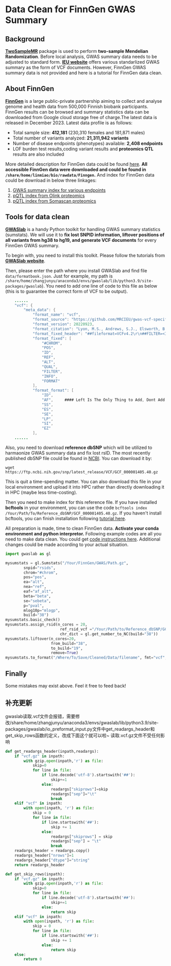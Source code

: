 # Data Clean for FinnGen GWAS Summary

## Background

**[TwoSampleMR](https://mrcieu.github.io/TwoSampleMR/)** package is used to perform **two-sample Mendelian Randomization**. Before local analysis, GWAS summary data needs to be adjusted to standard form. **[IEU website](https://gwas.mrcieu.ac.uk/)** offers various standarlized GWAS summary as the form of VCF documents. However, FinnGen GWAS summary data is not provided and here is a tutorial for FinnGen data clean.

## About FinnGen

**[FinnGen](https://www.finngen.fi/en/access_results)** is a large public-private partnership aiming to collect and analyse genome and health data from 500,000 Finnish biobank participants. FinnGen results can be browsed and summary statistics data can be downloaded from Google cloud storage free of charge.The latest data is released in December 2023. Latest data profile is as follows:

- Total sample size: **412,181** (230,310 females and 181,871 males)
- Total number of variants analyzed: **21,311,942 variants**
- Number of disease endpoints (phenotypes) available: **​2,408 endpoints**
- LOF burden test results,coding variant results and **proteomics QTL** results are also included

More detailed description for FinnGen data could be found [here](https://finngen.gitbook.io/documentation). **All accessible FinnGen data were downloaded and could be found in `/share/home/linmiao/bio/rawdata/Finngen`.** And index for FinnGen data could be download in below three linkages:

1. [GWAS summary index for various endpoints](https://storage.googleapis.com/finngen-public-data-r10/summary_stats/R10_manifest.tsv)
2. [pQTL index from Olink proteomics](https://console.cloud.google.com/storage/browser/_details/finngen-public-data-r10/omics/proteomics/release_2023_03_02/data/Olink/probe_map.tsv?pageState=(%22StorageObjectListTable%22:(%22f%22:%22%255B%255D%22)))
3. [pQTL index from Somascan proteomics](https://console.cloud.google.com/storage/browser/_details/finngen-public-data-r10/omics/proteomics/release_2023_03_02/data/Olink/probe_map.tsv?pageState=(%22StorageObjectListTable%22:(%22f%22:%22%255B%255D%22)))

## Tools for data clean

**[GWASlab](https://cloufield.github.io/gwaslab/)** is a handy Python toolkit for handling GWAS summary statistics (sumstats). We will use it to **fix lost SNPID information, liftover positions of all variants from hg38 to hg19, and generate VCF documents** for every FinnGen GWAS summary.

To begin with, you need to install this toolkit. Please follow the tutorials from **[GWASlab website](https://cloufield.github.io/gwaslab/#install)**.

Then, please enter the path where you install GWASlab and find file `data/formatbook.json`. Just for example, my path is `/share/home/zhangjunyu/anaconda3/envs/gwaslab/lib/python3.9/site-packages/gwaslab`). You need to add one line of code to this file as below (this is to guarantee the correct form of VCF to be output).

```java
    ......
    "vcf": {
        "meta_data": {
            "format_name": "vcf",
            "format_source": "https://github.com/MRCIEU/gwas-vcf-specification/tree/1.0.0",
            "format_version": 20220923,
            "format_citation": "Lyon, M.S., Andrews, S.J., Elsworth, B. et al. The variant call format provides efficient and robust storage of GWAS summary statistics. Genome Biol 22, 32 (2021). https://doi.org/10.1186/s13059-020-02248-0",
            "format_fixed_header": "##fileformat=VCFv4.2\r\n##FILTER=<ID=PASS,Description=\"All filters passed\">\r\n##INFO=<ID=AF,Number=A,Type=Float,Description=\"Allele Frequency\">\r\n##FORMAT=<ID=ES,Number=A,Type=Float,Description=\"Effect size estimate relative to the alternative allele\">\r\n##FORMAT=<ID=SE,Number=A,Type=Float,Description=\"Standard error of effect size estimate\">\r\n##FORMAT=<ID=LP,Number=A,Type=Float,Description=\"-log10 p-value for effect estimate\">\r\n##FORMAT=<ID=AF,Number=A,Type=Float,Description=\"Alternate allele frequency in the association study\">\r\n##FORMAT=<ID=SS,Number=A,Type=Float,Description=\"Sample size used to estimate genetic effect\">\r\n##FORMAT=<ID=EZ,Number=A,Type=Float,Description=\"Z-score provided if it was used to derive the EFFECT and SE fields\">\r\n##FORMAT=<ID=SI,Number=A,Type=Float,Description=\"Accuracy score of summary data imputation\">\r\n##FORMAT=<ID=NC,Number=A,Type=Float,Description=\"Number of cases used to estimate genetic effect\">\r\n##FORMAT=<ID=ID,Number=1,Type=String,Description=\"Study variant identifier\">\r\n##META=<ID=TotalVariants,Number=1,Type=Integer,Description=\"Total number of variants in input\">\r\n##META=<ID=VariantsNotRead,Number=1,Type=Integer,Description=\"Number of variants that could not be read\">\r\n##META=<ID=HarmonisedVariants,Number=1,Type=Integer,Description=\"Total number of harmonised variants\">\r\n##META=<ID=VariantsNotHarmonised,Number=1,Type=Integer,Description=\"Total number of variants that could not be harmonised\">\r\n##META=<ID=SwitchedAlleles,Number=1,Type=Integer,Description=\"Total number of variants strand switched\">\r\n##META=<ID=TotalControls,Number=1,Type=Integer,Description=\"Total number of controls in the association study\">\r\n##META=<ID=TotalCases,Number=1,Type=Integer,Description=\"Total number of cases in the association study\">\r\n##META=<ID=StudyType,Number=1,Type=String,Description=\"Type of GWAS study [Continuous or CaseControl]\">",
            "format_fixed": [
                "#CHROM",
                "POS",
                "ID",
                "REF",
                "ALT",
                "QUAL",
                "FILTER",
                "INFO",
                "FORMAT"
            ],
            "format_format": [
                "ID",
                "AF",     #### Left Is The Only Thing to Add, Dont Add This Annotation ! ####
                "SS",
                "ES",
                "SE",
                "LP",
                "SI",
                "EZ"
            ],
    ......
```

Also, you need to download **reference dbSNP** which will be utilized to harmaonize GWAS summary data and fix lost rsID. The most recently published dbSNP file could be found in [NCBI](https://ftp.ncbi.nih.gov/snp/latest_release/VCF/). You can download it by:

```linux
wget https://ftp.ncbi.nih.gov/snp/latest_release/VCF/GCF_000001405.40.gz
```
This is quit a time-spending matter. You can also download this file in your local environment and upload it into HPC rather than directly downloading it in HPC (maybe less time-costing).

Then you need to make index for this reference file. If you have installed **bcftools** in your environment, you can use the code `bcftools index /Your/Path/To/Reference_dbSNP/GCF_000001405.40.gz`. If you haven't install bcftools, you can finish installation following [tutorial here](http://www.htslib.org/download/).

All preparation is made, time to clean FinnGen data. **Activate your conda environment and python interpretor.** Following example codes are all you need to make data clean. You could get [code instructions here](https://cloufield.github.io/gwaslab/AssignrsID/). Additional changes could be made according to your actual situation.

```python
import gwaslab as gl

mysumstats = gl.Sumstats("/Your/FinnGen/GWAS/Path.gz", 
        snpid="rsids",
        chrom="#chrom",
        pos="pos",
        ea="alt",
        nea="ref",
        eaf="af_alt",
        beta="beta",
        se="sebeta",
        p="pval",
        mlog10p="mlogp",
        build="38")
mysumstats.basic_check()
mysumstats.assign_rsid(n_cores = 20,
                        ref_rsid_vcf ="/Your/Path/to/Reference_dbSNP/GCF_000001405.40.gz",
                        chr_dict = gl.get_number_to_NC(build="38"))
mysumstats.liftover(n_cores=20, 
                    from_build="38", 
                    to_build="19",
                    remove=True)
mysumstats.to_format("/Where/To/Save/Cleaned/Data/filename", fmt="vcf", build="19",id_use="rsID",xymt_number=True)
```

## Finally

Some mistakes may exist above. Feel it free to feed back!

## 补充更新

gwaslab读取.vcf文件会报错，需要修改/share/home/zhangjunyu/anaconda3/envs/gwaslab/lib/python3.9/site-packages/gwaslab/io_preformat_input.py文件中get_readargs_header和get_skip_rows函数的定义，改成下面这个就可以啦~ 读取.vcf.gz文件不受任何影响

```python
def get_readargs_header(inpath,readargs):
    if "vcf.gz" in inpath:
        with gzip.open(inpath,'r') as file:      
            skip=0
            for line in file:        
                if line.decode('utf-8').startswith('##'):
                    skip+=1
                else:
                    readargs["skiprows"]=skip
                    readargs["sep"]="\t"
                    break
    elif "vcf" in inpath:
        with open(inpath, 'r') as file:
            skip = 0
            for line in file:
                if line.startswith('##'):
                    skip += 1
                else:
                    readargs["skiprows"] = skip
                    readargs["sep"] = "\t"
                    break
    readargs_header = readargs.copy()
    readargs_header["nrows"]=1
    readargs_header["dtype"]="string"
    return readargs_header
```

```python
def get_skip_rows(inpath):
    if "vcf.gz" in inpath:
        with gzip.open(inpath,'r') as file:      
            skip=0
            for line in file:        
                if line.decode('utf-8').startswith('##'):
                    skip+=1
                else:
                    return skip
    elif "vcf" in inpath:
        with open(inpath, 'r') as file:
            skip = 0
            for line in file:
                if line.startswith('##'):
                    skip += 1
                else:
                    return skip
    else:
        return 0
```
